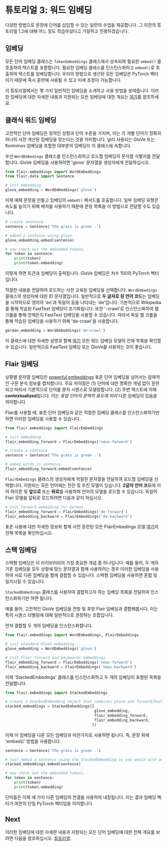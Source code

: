 # 튜토리얼 3: 워드 임베딩

다양한 방법으로 문장에 단어를 삽입할 수 있는 일련의 수업을 제공합니다.
그 이전의 튜토리얼 1,2에 대해 어느 정도 학습하셨다고 가정하고 진행하겠습니다.


## 임베딩

모든 단어 임베딩 클래스는 `TokenEmbeddings` 클래스에서 상속되며 필요한 `embed()` 를 호출하여 텍스트를 포함합니다.
필요한 임베딩 클래스를 인스턴스화하고 `embed()`로 호출하여 텍스트를 임베딩합니다.
우리의 방법으로 생산된 모든 임베딩은 PyTorch 벡터이기 때문에 즉시 훈련에 사용될 수 있고 미세 조정이 가능합니다.

이 튜토리얼에서는 몇 가지 일반적인 임베딩을 소개하고 사용 방법을 보여줍니다. 
이러한 임베딩에 대한 자세한 내용과 지원되는 모든 임베딩에 대한 개요는 [여기](/docs/TUTORIAL_4_ELMO_BERT_FLAIR_EMbeding.md)를 참조하세요.

## 클래식 워드 임베딩

고전적인 단어 임베딩은 정적인 성향과 단어 수준을 가지며, 이는 각 개별 단어가 정확히 하나의 사전 계산된 임베딩을 얻는다는 것을 의미합니다.
널리 사용되는 GloVe 또는 Komninos 임베딩을 포함한 대부분의 임베딩이 이 클래스에 속합니다.

우선 `WordEmbedings` 클래스를 인스턴스화하고 로드할 임베딩의 문자열 식별자를 전달합니다.
GloVe 임베딩을 사용하려면 'glove' 문자열을 생성자에게 전달하십시오.

```python
from flair.embeddings import WordEmbeddings
from flair.data import Sentence

# init embedding
glove_embedding = WordEmbeddings('glove')
```

이제 예제 문장을 만들고 임베딩의 `embed()` 메서드를 호출합니다. 일부 임베딩 유형은 속도를 높이기 위해 배치를 사용하기 때문에 문장 목록을 이 방법으로 전달할 수도 있습니다.

```python
# create sentence.
sentence = Sentence('The grass is green .')

# embed a sentence using glove.
glove_embedding.embed(sentence)

# now check out the embedded tokens.
for token in sentence:
    print(token)
    print(token.embedding)
```


이렇게 하면 토큰과 임베딩이 출력됩니다. GloVe 임베딩은 차수 100의 PyTorch 벡터입니다.

적절한 내용을 전달하여 로드하는 사전 교육된 임베딩을 선택합니다.
`WordEmbedings` 클래스의 생성자에 대한 ID 문자열입니다. 일반적으로
**두 글자로 된 언어 코드**는 임베딩을 시작하므로 영어의 'en'과
독일어 등을 나타내는 'de'입니다. 기본적으로 Wikipedia를 통해 학습된 FastText 임베딩이 초기화됩니다.
또한 '-crawl'로 인스턴스화하여 웹 크롤을 통해 언제든지 FastText 임베딩을 사용할 수 있습니다. 
따라서 독일 웹 크롤을 통해 학습된 임베딩을 사용하기 위해 'de-crawl'을 사용합니다.

```python
german_embedding = WordEmbeddings('de-crawl')
```

이 클래스에 대한 자세한 설명과 함께 [여기](/docs/embeddings/CLASSIC_WORD_EMBEDings.md) 모든 워드 임베딩 모델의 전체 목록을 확인할 수 있습니다.
일반적으로 FastText 임베딩 또는 GloVe를 사용하는 것이 좋습니다.


## Flair 임베딩

상황별 문자열 임베딩은 [powerful embeddings](https://www.aclweb.org/anthology/C18-1139/)
표준 단어 임베딩을 넘어서는 잠재적인 구문 분석 정보를 캡처합니다. 주요 차이점은 
(1) 단어에 대한 명확한 개념 없이 훈련되고 따라서 기본적으로 단어를 문자 시퀀스로 모델링합니다. 
(2) 주변 텍스트에 의해 **contextualized**됩니다. 이는 *동일 단어의 문맥적 용도에 따라* 다른 임베딩이 있음을 의미합니다.

Flair를 사용할 때, 표준 단어 임베딩과 같은 적절한 임베딩 클래스를 인스턴스화하기만 하면 이러한 임베딩을 사용할 수 있습니다.

```python
from flair.embeddings import FlairEmbeddings

# init embedding
flair_embedding_forward = FlairEmbeddings('news-forward')

# create a sentence
sentence = Sentence('The grass is green .')

# embed words in sentence
flair_embedding_forward.embed(sentence)
```

`FlairEmbedings` 클래스의 생성자에게 적절한 문자열을 전달하여 로드할 임베딩을 선택합니다. 
지원되는 모든 언어에는 전진 및 후진 모델이 있습니다. 
**2글자 언어 코드**에 이어 하이픈 및 **앞으로** 또는 **뒤로**를 사용하여 언어의 모델을 로드할 수 있습니다. 
독일어 Flair 모델을 앞뒤로 로드하려면 다음과 같이 하십시오.

```python
# init forward embedding for German
flair_embedding_forward = FlairEmbeddings('de-forward')
flair_embedding_backward = FlairEmbeddings('de-backward')
```

표준 사용에 대한 자세한 정보와 함께 사전 훈련된 모든 FlairEmbedings 모델 [여기](/리소스/docs/embeddings/FLAIR_EMBEDDINGS.md)의 전체 목록을 확인하십시오.

## 스택 임베딩

스택형 임베딩은 이 라이브러리의 가장 중요한 개념 중 하나입니다. 예를 들어, 두 개의 기존 임베딩을 모두 상황에 맞는 문자열과 함께 사용하려는 경우 이러한 임베딩을 사용하여 서로 다른 임베딩을 함께 결합할 수 있습니다.
스택형 임베딩을 사용하면 혼합 및 일치시킬 수 있습니다.

`StackedEmbedings` 클래스를 사용하여 결합하고자 하는 임베딩 목록을 전달하여 인스턴스화하기만 하면 됩니다.

예를 들어, 고전적인 GloVe 임베딩을 전방 및 후방 Flair 임베딩과 결합해봅시다. 이는 특히 시퀀스 라벨링에 대해 일반적으로 권장하는 조합입니다.

먼저 결합할 두 개의 임베딩을 인스턴스화합니다.

```python
from flair.embeddings import WordEmbeddings, FlairEmbeddings

# init standard GloVe embedding
glove_embedding = WordEmbeddings('glove')

# init Flair forward and backwards embeddings
flair_embedding_forward = FlairEmbeddings('news-forward')
flair_embedding_backward = FlairEmbeddings('news-backward')
```

이제 'StackedEmbedings' 클래스를 인스턴스화하고 두 개의 임베딩이 포함된 목록을 전달합니다.

```python
from flair.embeddings import StackedEmbeddings

# create a StackedEmbedding object that combines glove and forward/backward flair embeddings
stacked_embeddings = StackedEmbeddings([
                                        glove_embedding,
                                        flair_embedding_forward,
                                        flair_embedding_backward,
                                       ])
```

이제 이 임베딩을 다른 모든 임베딩과 마찬가지로 사용하면 됩니다. 즉, 문장 위에 'embed()' 방법을 사용합니다.

```python
sentence = Sentence('The grass is green .')

# just embed a sentence using the StackedEmbedding as you would with any single embedding.
stacked_embeddings.embed(sentence)

# now check out the embedded tokens.
for token in sentence:
    print(token)
    print(token.embedding)
```

단어들은 이제 세 가지 다른 임베딩의 연결을 사용하여 내장됩니다. 이는 결과 임베딩 벡터가 여전히 단일 PyTorch 벡터임을 의미합니다.

## Next 
이러한 임베딩에 대한 자세한 내용과 지원되는 모든 단어 임베딩에 대한 전체 개요를 보려면 다음을 참조하십시오.
[튜토리얼](/리소스/docs/튜토리얼_4_ELMO_BERT_FLAIR_EMBeding.md). 
